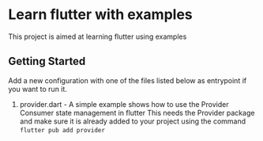 # Learn flutter with examples

This project is aimed at learning flutter using examples

## Getting Started

Add a new configuration with one of the files listed below as entrypoint if you want to run it.

1. provider.dart - A simple example shows how to use the Provider Consumer state management in flutter
                    This needs the Provider package and make sure it is already added to your project using the command
                    ```flutter pub add provider```